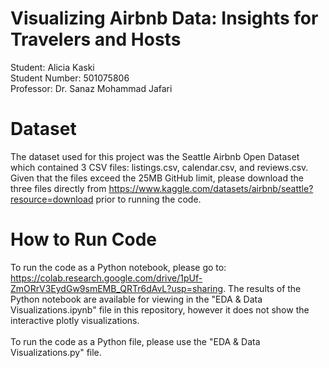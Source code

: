 # Visualizing Airbnb Data: Insights for Travelers and Hosts

Student: Alicia Kaski <br>
Student Number: 501075806 <br>
Professor: Dr. Sanaz Mohammad Jafari

# Dataset
The dataset used for this project was the Seattle Airbnb Open Dataset which contained 3 CSV files: listings.csv, calendar.csv, and reviews.csv. <br>
Given that the files exceed the 25MB GitHub limit, please download the three files directly from https://www.kaggle.com/datasets/airbnb/seattle?resource=download prior to running the code. 

# How to Run Code
To run the code as a Python notebook, please go to: https://colab.research.google.com/drive/1pUf-ZmORrV3EydGw9smEMB_QRTr6dAvL?usp=sharing. The results of the Python notebook are available for viewing in the "EDA & Data Visualizations.ipynb" file in this repository, however it does not show the interactive plotly visualizations. <br> <br>
To run the code as a Python file, please use the "EDA & Data Visualizations.py" file.

